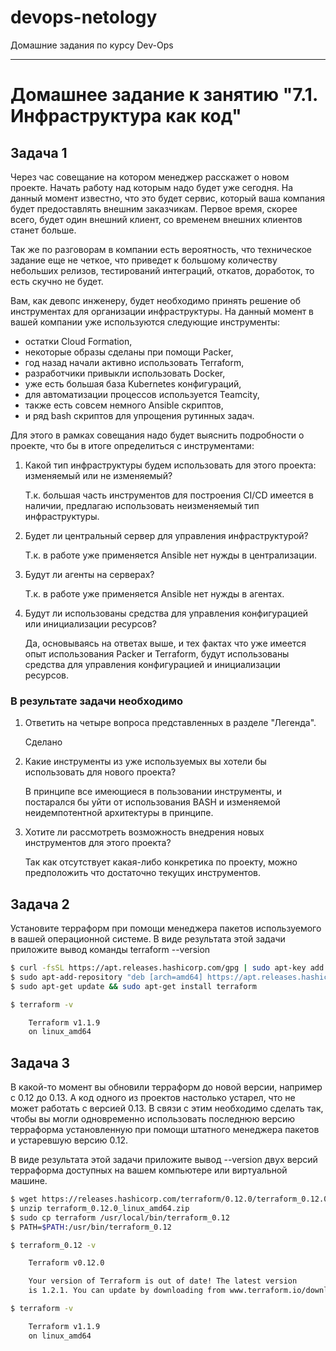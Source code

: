 # devops-netology
Домашние задания по курсу Dev-Ops

------

# Домашнее задание к занятию "7.1. Инфраструктура как код"


## Задача 1


Через час совещание на котором менеджер расскажет о новом проекте. Начать работу над которым надо
будет уже сегодня.
На данный момент известно, что это будет сервис, который ваша компания будет предоставлять внешним заказчикам.
Первое время, скорее всего, будет один внешний клиент, со временем внешних клиентов станет больше.

Так же по разговорам в компании есть вероятность, что техническое задание еще не четкое, что приведет к большому
количеству небольших релизов, тестирований интеграций, откатов, доработок, то есть скучно не будет.  

Вам, как девопс инженеру, будет необходимо принять решение об инструментах для организации инфраструктуры.
На данный момент в вашей компании уже используются следующие инструменты:

- остатки Сloud Formation,
- некоторые образы сделаны при помощи Packer,
- год назад начали активно использовать Terraform,
- разработчики привыкли использовать Docker,
- уже есть большая база Kubernetes конфигураций,
- для автоматизации процессов используется Teamcity,
- также есть совсем немного Ansible скриптов,
- и ряд bash скриптов для упрощения рутинных задач.  

Для этого в рамках совещания надо будет выяснить подробности о проекте, что бы в итоге определиться с инструментами:

1. Какой тип инфраструктуры будем использовать для этого проекта: изменяемый или не изменяемый?

    Т.к. большая часть инструментов для построения CI/CD имеется в наличии, предлагаю использовать неизменяемый тип инфраструктуры.

2. Будет ли центральный сервер для управления инфраструктурой?

    Т.к. в работе уже применяется Ansible нет нужды в централизации.

3. Будут ли агенты на серверах?

    Т.к. в работе уже применяется Ansible нет нужды в агентах.

4. Будут ли использованы средства для управления конфигурацией или инициализации ресурсов?

    Да, основываясь на ответах выше, и тех фактах что уже имеется опыт использования Packer и Terraform, будут использованы средства для управления конфигурацией и инициализации ресурсов.

### В результате задачи необходимо

1. Ответить на четыре вопроса представленных в разделе "Легенда".

    Сделано

2. Какие инструменты из уже используемых вы хотели бы использовать для нового проекта?

    В принципе все имеющиеся в пользовании инструменты, и постарался бы уйти от использования BASH и изменяемой неидемпотентной архитектуры в принципе.

3. Хотите ли рассмотреть возможность внедрения новых инструментов для этого проекта?

    Так как отсутствует какая-либо конкретика по проекту, можно предположить что достаточно текущих инструментов.


## Задача 2


Установите терраформ при помощи менеджера пакетов используемого в вашей операционной системе. В виде результата этой задачи приложите вывод команды terraform --version


```bash
$ curl -fsSL https://apt.releases.hashicorp.com/gpg | sudo apt-key add -
$ sudo apt-add-repository "deb [arch=amd64] https://apt.releases.hashicorp.com $(lsb_release -cs) main"
$ sudo apt-get update && sudo apt-get install terraform

$ terraform -v

    Terraform v1.1.9
    on linux_amd64
```


## Задача 3


В какой-то момент вы обновили терраформ до новой версии, например с 0.12 до 0.13. А код одного из проектов настолько устарел, что не может работать с версией 0.13. В связи с этим необходимо сделать так, чтобы вы могли одновременно использовать последнюю версию терраформа установленную при помощи штатного менеджера пакетов и устаревшую версию 0.12.

В виде результата этой задачи приложите вывод --version двух версий терраформа доступных на вашем компьютере или виртуальной машине.


```bash
$ wget https://releases.hashicorp.com/terraform/0.12.0/terraform_0.12.0_linux_amd64.zip
$ unzip terraform_0.12.0_linux_amd64.zip
$ sudo cp terraform /usr/local/bin/terraform_0.12
$ PATH=$PATH:/usr/bin/terraform_0.12

$ terraform_0.12 -v

    Terraform v0.12.0

    Your version of Terraform is out of date! The latest version
    is 1.2.1. You can update by downloading from www.terraform.io/downloads.html

$ terraform -v

    Terraform v1.1.9
    on linux_amd64
```

